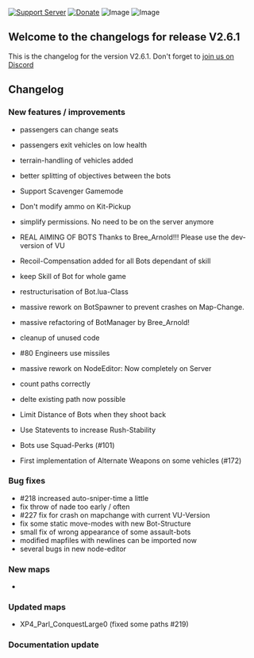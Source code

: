 [![Support Server](https://img.shields.io/discord/862736286774198322.svg?label=Discord&logo=Discord&colorB=7289da&style=for-the-badge)](https://discord.gg/K44VsQsKnx)
[![Donate](https://img.shields.io/badge/Donate-PayPal-green.svg?style=for-the-badge)](https://www.paypal.me/joe91de)
![Image](https://img.shields.io/github/downloads/Joe91/fun-bots/total?style=for-the-badge)
![Image](https://img.shields.io/github/stars/Joe91/fun-bots?style=for-the-badge)

## Welcome to the changelogs for release **V2.6.1**
This is the changelog for the version V2.6.1. Don't forget to [join us on Discord](https://discord.funbots.dev)

## Changelog

### New features / improvements
* passengers can change seats
* passengers exit vehicles on low health
* terrain-handling of vehicles added
* better splitting of objectives between the bots
* Support Scavenger Gamemode
* Don't modify ammo on Kit-Pickup
* simplify permissions. No need to be on the server anymore
* REAL AIMING OF BOTS Thanks to Bree_Arnold!!! Please use the dev-version of VU
* Recoil-Compensation added for all Bots dependant of skill
* keep Skill of Bot for whole game
* restructurisation of Bot.lua-Class
* massive rework on BotSpawner to prevent crashes on Map-Change.
* massive refactoring of BotManager by Bree_Arnold!
* cleanup of unused code
* #80 Engineers use missiles
* massive rework on NodeEditor: Now completely on Server
* count paths correctly
* delte existing path now possible

* Limit Distance of Bots when they shoot back
* Use Statevents to increase Rush-Stability
* Bots use Squad-Perks (#101)
* First implementation of Alternate Weapons on some vehicles (#172)

### Bug fixes
* #218 increased auto-sniper-time a little
* fix throw of nade too early / often
* #227 fix for crash on mapchange with current VU-Version
* fix some static move-modes with new Bot-Structure
* small fix of wrong appearance of some assault-bots
* modified mapfiles with newlines can be imported now
* several bugs in new node-editor

### New maps
* 

### Updated maps
* XP4_Parl_ConquestLarge0 (fixed some paths #219)

### Documentation update
